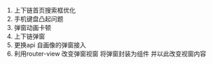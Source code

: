 1. 上下链首页搜索框优化
2. 手机键盘凸起问题
3. 弹窗动画卡顿
4. 上下链弹窗
5. 更换api 自画像的弹窗接入
6. 利用router-view 改变弹窗视窗 将弹窗封装为组件 并以此改变视窗内容